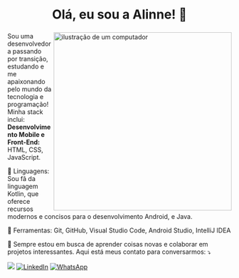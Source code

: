 

###

<h1 align="center">  Olá, eu sou a Alinne! 👋</h1>

###

<img src="https://raw.githubusercontent.com/MicaelliMedeiros/micaellimedeiros/master/image/computer-illustration.png" alt="ilustração de um computador" min-width="400px" max-width="400px" width="400px" align="right">

<p align="left"> 

Sou uma desenvolvedora passando por transição, estudando e me apaixonando pelo mundo da tecnologia e programação! 
Minha stack inclui: <strong>Desenvolvimento Mobile e Front-End:</strong> HTML, CSS, JavaScript.<br>
</p>

<p align="left">
  🦄 Linguagens: Sou fã da linguagem Kotlin, que oferece recursos modernos e concisos para o desenvolvimento Android, e Java. 

</p>

<p align="left">
  💼 Ferramentas: Git, GitHub, Visual Studio Code, Android Studio, IntelliJ IDEA
</p>

<p align="left">
  💌 Sempre estou em busca de aprender coisas novas e colaborar em projetos interessantes.  
  Aqui está meus contato para conversarmos: ⤵️
</p>

<p align="left">
  <a href="https://outlook.live.com/mail/0/a-linnejs@hotmail.com/" title="E-mail">
  <img src="https://img.shields.io/badge/-Email-000?style=for-the-badge&logo=microsoft-outlook&logoColor=007BFF)](mailto:SEUEMAIL) alt="Outlook/></a>
  <a href="https://www.linkedin.com/in/alinne-costa-3b9813b6/" title="LinkedIn">
  <img src="https://img.shields.io/badge/-Linkedin-0e76a8?style=flat-square&logo=Linkedin&logoColor=white&link=LINK-DO-SEU-LINKEDIN" alt="LinkedIn"/></a>
  <a href="https://wa.me/5511991621048" title="WhatsApp">
  <img src="https://img.shields.io/badge/-WhatsApp-25d366?style=flat-square&labelColor=25d366&logo=whatsapp&logoColor=white&link=API-DO-SEU-WHATSAPP" alt="WhatsApp"/></a>
</p>

 

